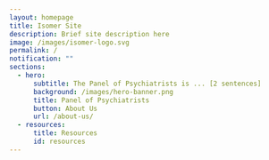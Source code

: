 ```yaml
---
layout: homepage
title: Isomer Site
description: Brief site description here
image: /images/isomer-logo.svg
permalink: /
notification: ""
sections:
  - hero:
      subtitle: The Panel of Psychiatrists is ... [2 sentences]
      background: /images/hero-banner.png
      title: Panel of Psychiatrists
      button: About Us
      url: /about-us/
  - resources:
      title: Resources
      id: resources
---
```

